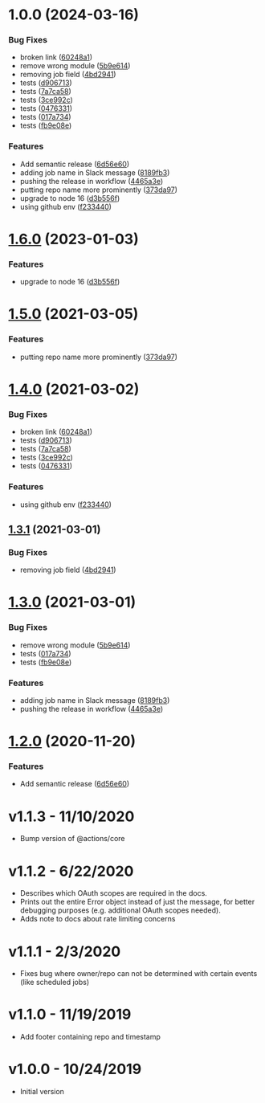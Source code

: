 # 1.0.0 (2024-03-16)

### Bug Fixes

- broken link ([60248a1](https://github.com/zuplo/github-action-slack-notify-build/commit/60248a188bc8c95bbd95cbba332fa40e0b6ef787))
- remove wrong module ([5b9e614](https://github.com/zuplo/github-action-slack-notify-build/commit/5b9e614bc8b6b4890c0e0a13e192eeb92bd124d6))
- removing job field ([4bd2941](https://github.com/zuplo/github-action-slack-notify-build/commit/4bd29412ee530da06c25cd5ff9f331ba32e63f9a))
- tests ([d906713](https://github.com/zuplo/github-action-slack-notify-build/commit/d906713e9a594fb9a88233853008d82a3879d724))
- tests ([7a7ca58](https://github.com/zuplo/github-action-slack-notify-build/commit/7a7ca58c85ed62bca087f54a171e0b39e7b5e16a))
- tests ([3ce992c](https://github.com/zuplo/github-action-slack-notify-build/commit/3ce992c6ce94fb3133f57dcea615898481d5be40))
- tests ([0476331](https://github.com/zuplo/github-action-slack-notify-build/commit/0476331b3622fb4d79b39508e2305864ffcb06c7))
- tests ([017a734](https://github.com/zuplo/github-action-slack-notify-build/commit/017a734ff119328b66b4ea112c17a3d151c1d69f))
- tests ([fb9e08e](https://github.com/zuplo/github-action-slack-notify-build/commit/fb9e08e6a5225d17b05766633e53064af85ee727))

### Features

- Add semantic release ([6d56e60](https://github.com/zuplo/github-action-slack-notify-build/commit/6d56e60b7083b18466446dcf4b45f1b566235400))
- adding job name in Slack message ([8189fb3](https://github.com/zuplo/github-action-slack-notify-build/commit/8189fb3863d27e3ba6e4de0a7eb08fa0286e5903))
- pushing the release in workflow ([4465a3e](https://github.com/zuplo/github-action-slack-notify-build/commit/4465a3e5982572d66731d6cffeed49209b397984))
- putting repo name more prominently ([373da97](https://github.com/zuplo/github-action-slack-notify-build/commit/373da97827332b19e753c84d1e5b7937dbe0fbfa))
- upgrade to node 16 ([d3b556f](https://github.com/zuplo/github-action-slack-notify-build/commit/d3b556fae7084b5835b1bef108379f0293ac64e9))
- using github env ([f233440](https://github.com/zuplo/github-action-slack-notify-build/commit/f233440956d44857156c07a9d035c719c211ed08))

# [1.6.0](https://github.com/voxmedia/github-action-slack-notify-build/compare/v1.5.0...v1.6.0) (2023-01-03)

### Features

- upgrade to node 16 ([d3b556f](https://github.com/voxmedia/github-action-slack-notify-build/commit/d3b556fae7084b5835b1bef108379f0293ac64e9))

# [1.5.0](https://github.com/voxmedia/github-action-slack-notify-build/compare/v1.4.0...v1.5.0) (2021-03-05)

### Features

- putting repo name more prominently ([373da97](https://github.com/voxmedia/github-action-slack-notify-build/commit/373da97827332b19e753c84d1e5b7937dbe0fbfa))

# [1.4.0](https://github.com/voxmedia/github-action-slack-notify-build/compare/v1.3.1...v1.4.0) (2021-03-02)

### Bug Fixes

- broken link ([60248a1](https://github.com/voxmedia/github-action-slack-notify-build/commit/60248a188bc8c95bbd95cbba332fa40e0b6ef787))
- tests ([d906713](https://github.com/voxmedia/github-action-slack-notify-build/commit/d906713e9a594fb9a88233853008d82a3879d724))
- tests ([7a7ca58](https://github.com/voxmedia/github-action-slack-notify-build/commit/7a7ca58c85ed62bca087f54a171e0b39e7b5e16a))
- tests ([3ce992c](https://github.com/voxmedia/github-action-slack-notify-build/commit/3ce992c6ce94fb3133f57dcea615898481d5be40))
- tests ([0476331](https://github.com/voxmedia/github-action-slack-notify-build/commit/0476331b3622fb4d79b39508e2305864ffcb06c7))

### Features

- using github env ([f233440](https://github.com/voxmedia/github-action-slack-notify-build/commit/f233440956d44857156c07a9d035c719c211ed08))

## [1.3.1](https://github.com/voxmedia/github-action-slack-notify-build/compare/v1.3.0...v1.3.1) (2021-03-01)

### Bug Fixes

- removing job field ([4bd2941](https://github.com/voxmedia/github-action-slack-notify-build/commit/4bd29412ee530da06c25cd5ff9f331ba32e63f9a))

# [1.3.0](https://github.com/voxmedia/github-action-slack-notify-build/compare/v1.2.0...v1.3.0) (2021-03-01)

### Bug Fixes

- remove wrong module ([5b9e614](https://github.com/voxmedia/github-action-slack-notify-build/commit/5b9e614bc8b6b4890c0e0a13e192eeb92bd124d6))
- tests ([017a734](https://github.com/voxmedia/github-action-slack-notify-build/commit/017a734ff119328b66b4ea112c17a3d151c1d69f))
- tests ([fb9e08e](https://github.com/voxmedia/github-action-slack-notify-build/commit/fb9e08e6a5225d17b05766633e53064af85ee727))

### Features

- adding job name in Slack message ([8189fb3](https://github.com/voxmedia/github-action-slack-notify-build/commit/8189fb3863d27e3ba6e4de0a7eb08fa0286e5903))
- pushing the release in workflow ([4465a3e](https://github.com/voxmedia/github-action-slack-notify-build/commit/4465a3e5982572d66731d6cffeed49209b397984))

# [1.2.0](https://github.com/voxmedia/github-action-slack-notify-build/compare/v1.1.3...v1.2.0) (2020-11-20)

### Features

- Add semantic release ([6d56e60](https://github.com/voxmedia/github-action-slack-notify-build/commit/6d56e60b7083b18466446dcf4b45f1b566235400))

# v1.1.3 - 11/10/2020

- Bump version of @actions/core

# v1.1.2 - 6/22/2020

- Describes which OAuth scopes are required in the docs.
- Prints out the entire Error object instead of just the message, for better debugging purposes (e.g. additional OAuth scopes needed).
- Adds note to docs about rate limiting concerns

# v1.1.1 - 2/3/2020

- Fixes bug where owner/repo can not be determined with certain events (like scheduled jobs)

# v1.1.0 - 11/19/2019

- Add footer containing repo and timestamp

# v1.0.0 - 10/24/2019

- Initial version
